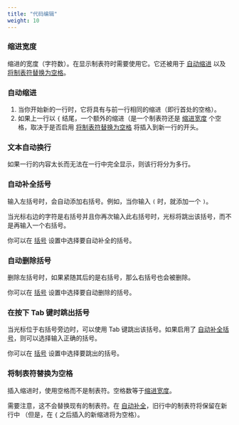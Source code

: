 ```yaml
---
title: "代码编辑"
weight: 10
---
```


### 缩进宽度

缩进的宽度（字符数）。在显示制表符时需要使用它。它还被用于 [自动缩进](#auto-indent) 以及 [将制表符替换为空格](#replace-tabs-by-spaces)。

### 自动缩进

1. 当你开始新的一行时，它将具有与前一行相同的缩进（即行首处的空格）。
2. 如果上一行以 `{` 结尾，一个额外的缩进（是一个制表符还是 [缩进宽度](#tab-width) 个空格，取决于是否启用 [将制表符替换为空格](#replace-tabs-by-spaces) 将插入到新一行的开头。

### 文本自动换行

如果一行的内容太长而无法在一行中完全显示，则该行将分为多行。

### 自动补全括号

输入左括号时，会自动添加右括号。例如，当你输入 `(` 时，就添加一个 `)`。

当光标右边的字符是右括号并且你再次输入此右括号时，光标将跳出该括号，而不是再输入一个右括号。

你可以在 [括号](../language#parentheses) 设置中选择要自动补全的括号。

### 自动删除括号

删除左括号时，如果紧随其后的是右括号，那么右括号也会被删除。

你可以在 [括号](../language#parentheses) 设置中选择要自动删除的括号。

### 在按下 Tab 键时跳出括号

当光标位于右括号旁边时，可以使用 Tab 键跳出该括号。如果启用了 [自动补全括号](#auto-complete-parentheses)，则可以选择输入正确的括号。

你可以在 [括号](../language#parentheses) 设置中选择要跳出的括号。

### 将制表符替换为空格

插入缩进时，使用空格而不是制表符。空格数等于[缩进宽度](#tab-width)。

需要注意，这不会替换现有的制表符。在 [自动补全](#auto-indent)，旧行中的制表符将保留在新行中
（但是，在 `{` 之后插入的新缩进将为空格）。
